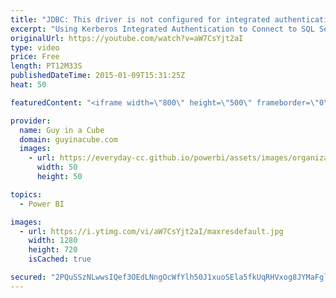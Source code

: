 ```yaml
---
title: "JDBC: This driver is not configured for integrated authentication"
excerpt: "Using Kerberos Integrated Authentication to Connect to SQL Server http://msdn.microsoft.com/en-us/library/gg558122%28v=sql.110%29.aspx  System Requirements for the JDBC Driver http://msdn.microsoft.com/en-us/library/ms378422(v=sql.110).aspx  Configure Kerberos with Weblogic Server (really just a Java"
originalUrl: https://youtube.com/watch?v=aW7CsYjt2aI
type: video
price: Free
length: PT12M33S
publishedDateTime: 2015-01-09T15:31:25Z
heat: 50

featuredContent: "<iframe width=\"800\" height=\"500\" frameborder=\"0\" src=\"https://www.youtube.com/embed/aW7CsYjt2aI\" allow=\"accelerometer; autoplay; encrypted-media; gyroscope; picture-in-picture\" allowfullscreen></iframe>"

provider:
  name: Guy in a Cube
  domain: guyinacube.com
  images:
    - url: https://everyday-cc.github.io/powerbi/assets/images/organizations/guyinacube.com-50x50.jpg
      width: 50
      height: 50

topics:
  - Power BI

images:
  - url: https://i.ytimg.com/vi/aW7CsYjt2aI/maxresdefault.jpg
    width: 1280
    height: 720
    isCached: true

secured: "2PQuSSzNLwwsIQef3OEdLNngOcWfYlh50J1xuoSEla5fkUqRHVxog8JYMaFgl86KVdX7g8ZA5iBV+G0IW6rKcBxnJGbdaEZo0/pRwh0Vs8x7KeRr3WaIC8xiw/CEZkeycFNl/NML7qa7zdvOjzFHa7uDK3PFlPDmqRgJ32J4YZXUREg/jDQqiPrko/JHPzORf/+gUnNTnEe1zxN5RKn2/1UihKktYbVxyQiMPIJo2gIK/WwZvKqxBoLU40BkhuAPGgILGjiRoGY1FGnNdZkLE9rtl8WLtRhajkKSFDH6FYUJyo4NqWtxS7IWhaGn5oSUYePrdsVFohmk50GSCopA3iPrRCmpNjzYbiPxLTT4KTJiWOIkDMgMDfDRl4YexgkCWEVanlthnpp1LTgGchlTGY3UwO7mC7/bTi8TSCubYxQ=;6TvBhNU+ngU/BGiNrh29Vg=="
---
```


